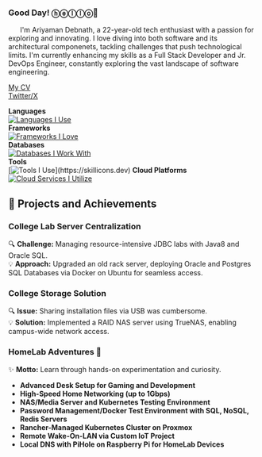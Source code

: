 ### Good Day! ⓗⓔⓛⓛⓞ👋 

&nbsp;&nbsp;&nbsp;&nbsp;&nbsp;&nbsp;I'm Ariyaman Debnath, a 22-year-old tech enthusiast with a passion for exploring and innovating. I love diving into both software and its architectural componenets, tackling challenges that push technological limits. I'm currently enhancing my skills as a Full Stack Developer and Jr. DevOps Engineer, constantly exploring the vast landscape of software engineering.

[My CV](https://resume-j8liqouhu-ariyamans-projects.vercel.app)  
[Twitter/X](https://x.com/AriyamanDe12_24)

**Languages**  
[![Languages I Use](https://skillicons.dev/icons?i=ts,js,bash,python)](https://skillicons.dev)  
**Frameworks**  
[![Frameworks I Love](https://skillicons.dev/icons?i=react,next,tailwind,express,prisma,django,flask,graphql)](https://skillicons.dev)  
**Databases**  
[![Databases I Work With](https://skillicons.dev/icons?i=postgres,redis,mongo,mysql)](https://skillicons.dev)  
**Tools**  
[![Tools I Use](https://skillicons.dev/icons?i=neovim,git,docker,linux,nginx,kubernetes,)](https://skillicons.dev)  
**Cloud Platforms**  
[![Cloud Services I Utilize](https://skillicons.dev/icons?i=aws,cloudflare,netlify,vercel,firebase)](https://skillicons.dev)  

## 🚀 **Projects and Achievements**

### College Lab Server Centralization
🔍 **Challenge:** Managing resource-intensive JDBC labs with Java8 and Oracle SQL.  
💡 **Approach:** Upgraded an old rack server, deploying Oracle and Postgres SQL Databases via Docker on Ubuntu for seamless access.

### College Storage Solution
🔍 **Issue:** Sharing installation files via USB was cumbersome.  
💡 **Solution:** Implemented a RAID NAS server using TrueNAS, enabling campus-wide network access.

### HomeLab Adventures 🏡
✨ **Motto:** Learn through hands-on experimentation and curiosity.

- **Advanced Desk Setup for Gaming and Development**
- **High-Speed Home Networking (up to 1Gbps)**
- **NAS/Media Server and Kubernetes Testing Environment**
- **Password Management/Docker Test Environment with SQL, NoSQL, Redis Servers**
- **Rancher-Managed Kubernetes Cluster on Proxmox**
- **Remote Wake-On-LAN via Custom IoT Project**
- **Local DNS with PiHole on Raspberry Pi for HomeLab Devices**
